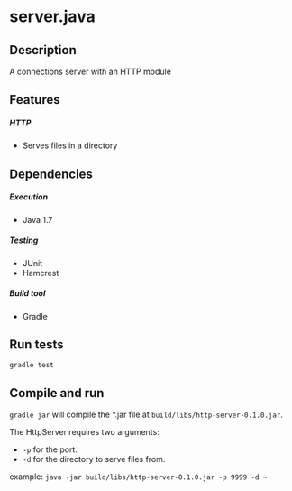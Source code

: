# server.java

## Description

A connections server with an HTTP module

## Features

##### HTTP
* Serves files in a directory

## Dependencies

##### Execution
* Java 1.7

##### Testing
* JUnit
* Hamcrest

##### Build tool
* Gradle

## Run tests
`gradle test`

## Compile and run
`gradle jar` will compile the *.jar file at `build/libs/http-server-0.1.0.jar`.

The HttpServer requires two arguments: 

* `-p` for the port.
* `-d` for the directory to serve files from.

example: `java -jar build/libs/http-server-0.1.0.jar -p 9999 -d ~`
